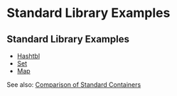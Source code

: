 <!-- ((! set title Standard Library Examples !)) ((! set learn !)) -->

# Standard Library Examples

## Standard Library Examples
* [Hashtbl](hashtbl.html "Hashtbl")
* [Set](set.html "Set")
* [Map](map.html "Map")

See also: [Comparison of Standard
Containers](comparison_of_standard_containers.html "Comparison of Standard Containers")


